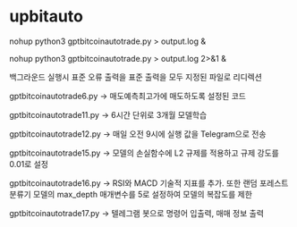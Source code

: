 # upbitauto
nohup python3 gptbitcoinautotrade.py > output.log &

nohup python3 gptbitcoinautotrade.py > output.log 2>&1 &

백그라운드 실행시 표준 오류 출력을 표준 출력을 모두 지정된 파일로 리디렉션


gptbitcoinautotrade6.py -> 매도예측최고가에 매도하도록 설정된 코드

gptbitcoinautotrade11.py -> 6시간 단위로 3개월 모델학습

gptbitcoinautotrade12.py -> 매일 오전 9시에 실행 값을 Telegram으로 전송

gptbitcoinautotrade15.py -> 모델의 손실함수에 L2 규제를 적용하고 규제 강도를 0.01로 설정

gptbitcoinautotrade16.py -> RSI와 MACD 기술적 지표를 추가. 또한 랜덤 포레스트 분류기 모델의 max_depth 매개변수를 5로 설정하여 모델의 복잡도를 제한

gptbitcoinautotrade17.py -> 텔레그램 봇으로 명령어 입출력, 매매 정보 출력 
